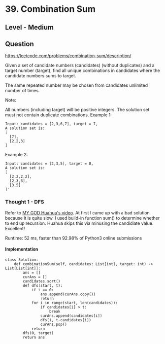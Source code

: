 # 39. Combination Sum
## Level - Medium
## Question
https://leetcode.com/problems/combination-sum/description/

Given a set of candidate numbers (candidates) (without duplicates) and a target number (target), find all unique combinations in candidates where the candidate numbers sums to target.

The same repeated number may be chosen from candidates unlimited number of times.

Note:

All numbers (including target) will be positive integers.
The solution set must not contain duplicate combinations.
Example 1:
```
Input: candidates = [2,3,6,7], target = 7,
A solution set is:
[
  [7],
  [2,2,3]
]
```
Example 2:
```
Input: candidates = [2,3,5], target = 8,
A solution set is:
[
  [2,2,2,2],
  [2,3,3],
  [3,5]
]‵
```

### Thought 1 - DFS

Refer to [MY GOD Huahua's video](https://zxi.mytechroad.com/blog/searching/leetcode-39-combination-sum/). At first I came up with a bad solution because it is quite slow. I used build-in function sum() to determine whether to end up recursion. Huahua skips this via minusing the candidiate value. Excellent!

Runtime: 52 ms, faster than 92.98% of Python3 online submissions 

#### Implementation
```python=
class Solution:
    def combinationSum(self, candidates: List[int], target: int) -> List[List[int]]:
        ans = []
        curAns = []
        candidates.sort()
        def dfs(start, t):
            if t == 0:
                ans.append(curAns.copy())
                return
            for i in range(start, len(candidates)):
                if candidates[i] > t:
                    break
                curAns.append(candidates[i])
                dfs(i, t-candidates[i])
                curAns.pop()
            return
        dfs(0, target)
        return ans
```